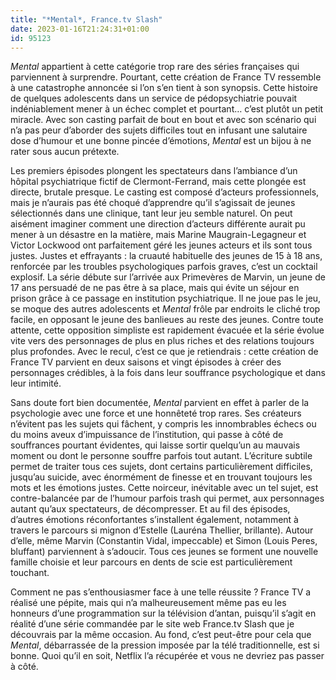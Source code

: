 ```yaml
---
title: "*Mental*, France.tv Slash"
date: 2023-01-16T21:24:31+01:00
id: 95123 
---
```


*Mental* appartient à cette catégorie trop rare des séries françaises qui parviennent à surprendre. Pourtant, cette création de France TV ressemble à une catastrophe annoncée si l’on s’en tient à son synopsis. Cette histoire de quelques adolescents dans un service de pédopsychiatrie pouvait indéniablement mener à un échec complet et pourtant… c’est plutôt un petit miracle. Avec son casting parfait de bout en bout et avec son scénario qui n’a pas peur d’aborder des sujets difficiles tout en infusant une salutaire dose d’humour et une bonne pincée d’émotions, *Mental* est un bijou à ne rater sous aucun prétexte.

Les premiers épisodes plongent les spectateurs dans l’ambiance d’un hôpital psychiatrique fictif de Clermont-Ferrand, mais cette plongée est directe, brutale presque. Le casting est composé d’acteurs professionnels, mais je n’aurais pas été choqué d’apprendre qu’il s’agissait de jeunes sélectionnés dans une clinique, tant leur jeu semble naturel. On peut aisément imaginer comment une direction d’acteurs différente aurait pu mener à un désastre en la matière, mais Marine Maugrain-Legagneur et Victor Lockwood ont parfaitement géré les jeunes acteurs et ils sont tous justes. Justes et effrayants : la cruauté habituelle des jeunes de 15 à 18 ans, renforcée par les troubles psychologiques parfois graves, c’est un cocktail explosif. La série débute sur l’arrivée aux Primevères de Marvin, un jeune de 17 ans persuadé de ne pas être à sa place, mais qui évite un séjour en prison grâce à ce passage en institution psychiatrique. Il ne joue pas le jeu, se moque des autres adolescents et *Mental* frôle par endroits le cliché trop facile, en opposant le jeune des banlieues au reste des jeunes. Contre toute attente, cette opposition simpliste est rapidement évacuée et la série évolue vite vers des personnages de plus en plus riches et des relations toujours plus profondes. Avec le recul, c’est ce que je retiendrais : cette création de France TV parvient en deux saisons et vingt épisodes à créer des personnages crédibles, à la fois dans leur souffrance psychologique et dans leur intimité.

Sans doute fort bien documentée, *Mental* parvient en effet à parler de la psychologie avec une force et une honnêteté trop rares. Ses créateurs n’évitent pas les sujets qui fâchent, y compris les innombrables échecs ou du moins aveux d’impuissance de l’institution, qui passe à côté de souffrances pourtant évidentes, qui laisse sortir quelqu’un au mauvais moment ou dont le personne souffre parfois tout autant. L’écriture subtile permet de traiter tous ces sujets, dont certains particulièrement difficiles, jusqu’au suicide, avec énormément de finesse et en trouvant toujours les mots et les émotions justes. Cette noirceur, inévitable avec un tel sujet, est contre-balancée par de l’humour parfois trash qui permet, aux personnages autant qu’aux spectateurs, de décompresser. Et au fil des épisodes, d’autres émotions réconfortantes s’installent également, notamment à travers le parcours si mignon d’Estelle (Lauréna Thellier, brillante). Autour d’elle, même Marvin (Constantin Vidal, impeccable) et Simon (Louis Peres, bluffant) parviennent à s’adoucir. Tous ces jeunes se forment une nouvelle famille choisie et leur parcours en dents de scie est particulièrement touchant. 

Comment ne pas s’enthousiasmer face à une telle réussite ? France TV a réalisé une pépite, mais qui n’a malheureusement même pas eu les honneurs d’une programmation sur la télévision d’antan, puisqu’il s’agit en réalité d’une série commandée par le site web France.tv Slash que je découvrais par la même occasion. Au fond, c’est peut-être pour cela que *Mental*, débarrassée de la pression imposée par la télé traditionnelle, est si bonne. Quoi qu’il en soit, Netflix l’a récupérée et vous ne devriez pas passer à côté.
